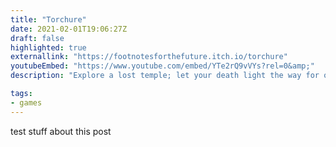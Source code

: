 ```yaml
---
title: "Torchure"
date: 2021-02-01T19:06:27Z
draft: false
highlighted: true
externallink: "https://footnotesforthefuture.itch.io/torchure"
youtubeEmbed: "https://www.youtube.com/embed/YTe2rQ9vVYs?rel=0&amp;"
description: "Explore a lost temple; let your death light the way for others. Game Jam."

tags:
- games
---
```

test stuff about this post

